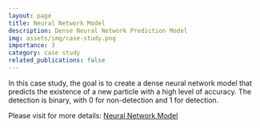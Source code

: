 ```yaml
---
layout: page
title: Neural Network Model
description: Dense Neural Network Prediction Model
img: assets/img/case-study.png
importance: 3
category: case study
related_publications: false
---
```


In this case study, the goal is to create a dense neural network model that predicts the existence of a new particle with a high level of accuracy.  The detection is binary, with 0 for non-detection and 1 for detection.

Please visit for more details: <a href="https://github.com/BrooksErica/Projects/tree/3473094e6e383dd71eedb77eb829b5fba26e07c5/Neural-Network%20Model">Neural Network Model</a>